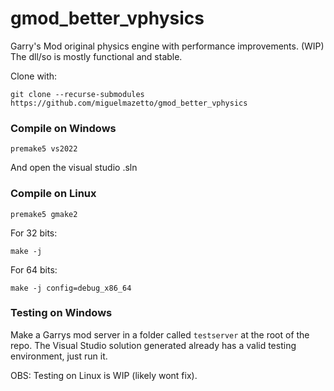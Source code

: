 # gmod_better_vphysics
Garry's Mod original physics engine with performance improvements. (WIP)
The dll/so is mostly functional and stable.

Clone with:
```console
git clone --recurse-submodules https://github.com/miguelmazetto/gmod_better_vphysics
```

### Compile on Windows
```console
premake5 vs2022
```
And open the visual studio .sln

### Compile on Linux
```console
premake5 gmake2
```

For 32 bits:
```console
make -j
```

For 64 bits:
```console
make -j config=debug_x86_64
```

### Testing on Windows
Make a Garrys mod server in a folder called `testserver` at the root of the repo.
The Visual Studio solution generated already has a valid testing environment, just run it.

OBS: Testing on Linux is WIP (likely wont fix).